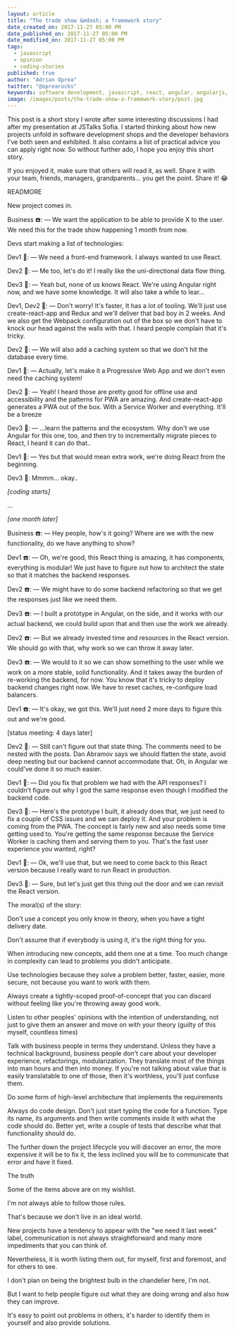 ```yaml
---
layout: article
title: "The trade show &mdash; a framework story"
date_created_on: 2017-11-27 05:00 PM
date_published_on: 2017-11-27 05:00 PM
date_modified_on: 2017-11-27 05:00 PM
tags:
  - javascript
  - opinion
  - coding-stories
published: true
author: "Adrian Oprea"
twitter: "@oprearocks"
keywords: software development, javascript, react, angular, angularjs, reactjs, trade show, programming
image: /images/posts/the-trade-show-a-framework-story/post.jpg
---
```


This post is a short story I wrote after some interesting discussions I had after my presentation at JSTalks Sofia. I started thinking about how new projects unfold in software development shops and the developer behaviors I've both seen and exhibited. It also contains a list of practical advice you can apply right now. So without further ado, I hope you enjoy this short story. 

If you enjoyed it, make sure that others will read it, as well. Share it with your team, friends, managers, grandparents... you get the point. Share it! 😂

READMORE

New project comes in.

Business ☎️: &mdash; We want the application to be able to provide X to the user. We need this for the trade show happening 1 month from now.

Devs start making a list of technologies:

Dev1 💬: &mdash; We need a front-end framework. I always wanted to use React.

Dev2 💬: &mdash; Me too, let's do it! I really like the uni-directional data flow thing.

Dev3 💬: &mdash; Yeah but, none of us knows React. We're using Angular right now, and we have some knowledge. It will also take a while to lear...

Dev1, Dev2 💬: &mdash; Don't worry! It's faster, It has a lot of tooling. We'll just use create-react-app and Redux and we'll deliver that bad boy in 2 weeks. And we also get the Webpack configuration out of the box so we don't have to knock our head against the walls with that. I heard people complain that it's tricky.

Dev2 💬: &mdash; We will also add a caching system so that we don't hit the database every time. 

Dev1 💬: &mdash; Actually, let's make it a Progressive Web App and we don't even need the caching system!

Dev2 💬: &mdash; Yeah! I heard those are pretty good for offline use and accessibility and the patterns for PWA are amazing. And create-react-app generates a PWA out of the box. With a Service Worker and everything. It'll be a breeze

Dev3 💬: &mdash; ...learn the patterns and the ecosystem. Why don't we use Angular for this one, too, and then try to incrementally migrate pieces to React, I heard it can do that..

Dev1 💬: &mdash; Yes but that would mean extra work, we're doing React from the beginning. 

Dev3 💬: Mmmm... okay..

*[coding starts]*

...

*[one month later]*

Business ☎️: &mdash; Hey people, how's it going? Where are we with the new functionality, do we have anything to show?

Dev1 ☎️: &mdash; Oh, we're good, this React thing is amazing, it has components, everything is modular! We just have to figure out how to architect the state so that it matches the backend responses. 

Dev2 ☎️: &mdash; We might have to do some backend refactoring so that we get the responses just like we need them.

Dev3 ☎️: &mdash; I built a prototype in Angular, on the side, and it works with our actual backend, we could build upon that and then use the work we already.

Dev2 ☎️: &mdash; But we already invested time and resources in the React version. We should go with that, why work so we can throw it away later.

Dev3 ☎️: &mdash; We would to it so we can show something to the user while we work on a more stable, solid functionality. And it takes away the burden of re-working the backend, for now. You know that it's tricky to deploy backend changes right now. We have to reset caches, re-configure load balancers. 

Dev1 ☎️: &mdash; It's okay, we got this. We'll just need 2 more days to figure this out and we're good.

[status meeting: 4 days later]

Dev2 💬: &mdash; Still can't figure out that state thing. The comments need to be nested with the posts. Dan Abramov says we should flatten the state, avoid deep nesting but our backend cannot accommodate that. Oh, in Angular we could've done it so much easier.

Dev1 💬: &mdash; Did you fix that problem we had with the API responses? I couldn't figure out why I god the same response even though I modified the backend code.

Dev3 💬: &mdash; Here's the prototype I built, it already does that, we just need to fix a couple of CSS issues and we can deploy it. And your problem is coming from the PWA. The concept is fairly new and also needs some time getting used to. You're getting the same response because the Service Worker is caching them and serving them to you. That's the fast user experience you wanted, right?

Dev1 💬: &mdash; Ok, we'll use that, but we need to come back to this React version because I really want to run React in production.

Dev3 💬: &mdash; Sure, but let's just get this thing out the door and we can revisit the React version.


The moral(s) of the story:

Don't use a concept you only know in theory, when you have a tight delivery date.

Don't assume that if everybody is using it, it's the right thing for you.

When introducing new concepts, add them one at a time. Too much change in complexity can lead to problems you didn't anticipate.

Use technologies because they solve a problem better, faster, easier, more secure, not because you want to work with them.

Always create a tightly-scoped proof-of-concept that you can discard without feeling like you're throwing away good work.

Listen to other peoples' opinions with the intention of understanding, not just to give them an answer and move on with your theory (guilty of this myself, countless times)

Talk with business people in terms they understand. Unless they have a technical background, business people don't care about your developer experience, refactorings, modularization. They translate most of the things into man hours and then into money. If you're not talking about value that is easily translatable to one of those, then it's worthless, you'll just confuse them.

Do some form of high-level architecture that implements the requirements

Always do code design. Don't just start typing the code for a function. Type its name, its arguments and then write comments inside it with what the code should do. Better yet, write a couple of tests that describe what that functionality should do. 

The further down the project lifecycle you will discover an error, the more expensive it will be to fix it, the less inclined you will be to communicate that error and have it fixed.


The truth

Some of the items above are on my wishlist. 

I'm not always able to follow those rules. 

That's because we don't live in an ideal world. 

New projects have a tendency to appear with the "we need it last week" label, communication is not always straightforward and many more impediments that you can think of.

Nevertheless, it is worth listing them out, for myself, first and foremost, and for others to see. 

I don't plan on being the brightest bulb in the chandelier here, I'm not. 

But I want to help people figure out what they are doing wrong and also how they can improve. 

It's easy to point out problems in others, it's harder to identify them in yourself and also provide solutions.

